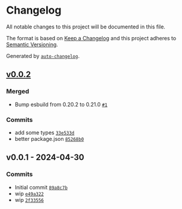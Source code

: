 # Changelog

All notable changes to this project will be documented in this file.

The format is based on [Keep a Changelog](https://keepachangelog.com/en/1.0.0/)
and this project adheres to [Semantic Versioning](https://semver.org/spec/v2.0.0.html).

Generated by [`auto-changelog`](https://github.com/CookPete/auto-changelog).

## [v0.0.2](https://github.com/bicycle-codes/progress-indicator/compare/v0.0.1...v0.0.2)

### Merged

- Bump esbuild from 0.20.2 to 0.21.0 [`#1`](https://github.com/bicycle-codes/progress-indicator/pull/1)

### Commits

- add some types [`33e533d`](https://github.com/bicycle-codes/progress-indicator/commit/33e533d8fa6bd057b74a40c7f4eee0afe8b9ab90)
- better package.json [`85268b0`](https://github.com/bicycle-codes/progress-indicator/commit/85268b0249ce5f7c6e21e2fff8c36f07e02ec292)

## v0.0.1 - 2024-04-30

### Commits

- Initial commit [`89a8c7b`](https://github.com/bicycle-codes/progress-indicator/commit/89a8c7bc768951afa97160e0c8f810c02ddf1031)
- wip [`e49a322`](https://github.com/bicycle-codes/progress-indicator/commit/e49a3228a16dfd0a03face884d8b81cbd055a249)
- wip [`2f33556`](https://github.com/bicycle-codes/progress-indicator/commit/2f3355667ba1d208bd98f2c5509c6f1bf370d6fb)

